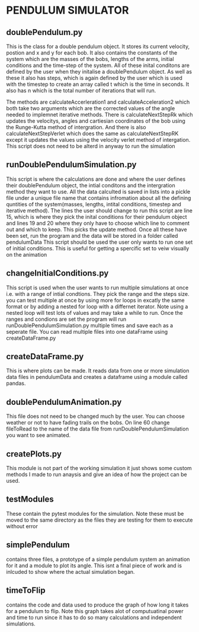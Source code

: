 # PENDULUM SIMULATOR

doublePendulum.py
--------------
This is the class for a double pendulum object. It stores its current velocity, postion and x and y for each bob.
It also contains the constants of the system which are the masses of the bobs, lengths of the arms, initial conditions and the time-step of the system. All of these inital conditons are defined by the user when they initalise a doublePendulum object.
As well as these it also has steps, which is again defined by the user which is used with the timestep to create an array called t which is the time in seconds. It also has n which is the total number of iterations that will run.

The methods are calculateAccerleration1 and calculateAcceleration2 which both take two arguments which are the corrected values of the angle needed to implemnet iterative methods.
There is calculateNextStepRk which updates the velocitys, angles and cartiesian coordinates of the bob using the Runge-Kutta method of intergration. And there is also calculateNextStepVerlet which does the same as calculateNextStepRK except it updates the values using the velocity verlet method of intergation. 
This script does not need to be alterd in anyway to run the simulation


runDoublePendulumSimulation.py
---------------------
This script is where the calculations are done and where the user defines their doublePendulum object, the intial conditons and the intergration method they want to use. All the data calculted is saved in lists into a pickle file under a unique file name that contains infromation about all the defining quntities of the system(masses, lengths, intital conditions, timestep and iterative method).
The lines the user should change to run this script are line 15, which is where they pick the inital conditions for their pendulum object and lines 19 and 20 where they only have to choose which line to comment out and which to keep. This picks the update method.
Once all these have been set, run the program and the data will be stored in a folder called pendulumData
This script should be used the user only wants to run one set of initial conditions. This is useful for getting a spercific set to veiw visually on the animation


changeInitialConditions.py
------------------
This script is used when the user wants to run multiple simulations at once i.e. with a range of intial condtions. They pick the range and the steps size. you can test multiple at once by using more for loops in excatly the same format or by adding a nested for loop with a differnet iterator. Note using a nested loop will test lots of values and may take a while to run.
Once the ranges and condions are set the program will run runDoublePendulumSimulation.py multiple times and save each as a seperate file. You can read multiple files into one dataFrame using createDataFrame.py


createDataFrame.py
------------------
This is where plots can be made. It reads data from one or more simulation data files in pendulumData and creates a dataframe using a module called pandas.

doublePendulumAnimation.py
------------------------
This file does not need to be changed much by the user. You can choose weather or not to have fading trails on the bobs. On line 60 change fileToRead to the name of the data file from runDoublePendulumSimulation you want to see animated.

createPlots.py
---------------
This module is not part of the working simulation it just shows some custom methods I made to run anaysis and give an idea of how the project can be used.

testModules
----------
These contain the pytest modules for the simulation. Note these must be moved to the same directory as the files they are testing for them to execute without error

simplePendulum
---------
contains three files, a prototype of a simple pendulum system an animation for it and a module to plot its angle. This isnt a final piece of work and is inlcuded to show where the actual simulation began.

timeToFlip
---------
contains the code and data used to produce the graph of how long it takes for a pendulum to flip. Note this graph takes alot of computuatinal power and time to run since it has to do so many calculations and independent simulations.